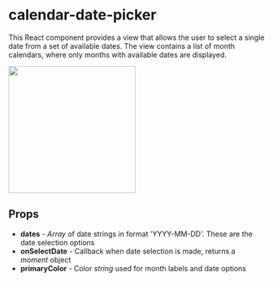 # calendar-date-picker
This React component provides a view that allows the user to select a single date from a set of available dates. The view contains a list of month calendars, where only months with available dates are displayed.

<img src="https://i.imgur.com/NASNKZ4.png" width="250">


## Props
- **dates** - *Array* of date strings in format 'YYYY-MM-DD'. These are the date selection options
- **onSelectDate** - Callback when date selection is made, returns a *moment* object
- **primaryColor** - Color *string* used for month labels and date options
